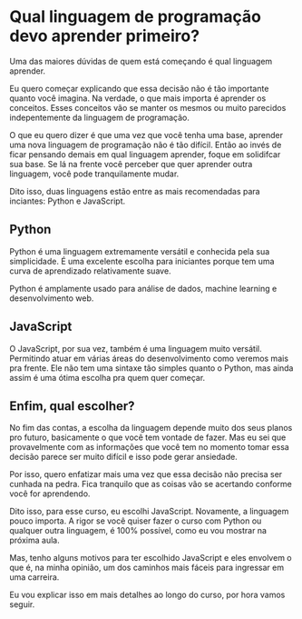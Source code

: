 # Qual linguagem de programação devo aprender primeiro?

Uma das maiores dúvidas de quem está começando é qual linguagem aprender.

Eu quero começar explicando que essa decisão não é tão importante quanto você imagina. Na verdade, o que mais importa é aprender os conceitos. Esses conceitos vão se manter os mesmos ou muito parecidos indepentemente da linguagem de programação.

O que eu quero dizer é que uma vez que você tenha uma base, aprender uma nova linguagem de programação não é tão difícil. Então ao invés de ficar pensando demais em qual linguagem aprender, foque em solidifcar sua base. Se lá na frente você perceber que quer aprender outra linguagem, você pode tranquilamente mudar.

Dito isso, duas linguagens estão entre as mais recomendadas para inciantes: Python e JavaScript.

## Python

Python é uma linguagem extremamente versátil e conhecida pela sua simplicidade. É uma excelente escolha para iniciantes porque tem uma curva de aprendizado relativamente suave.

Python é amplamente usado para análise de dados, machine learning e desenvolvimento web.

## JavaScript

O JavaScript, por sua vez, também é uma linguagem muito versátil. Permitindo atuar em várias áreas do desenvolvimento como veremos mais pra frente. Ele não tem uma sintaxe tão simples quanto o Python, mas ainda assim é uma ótima escolha pra quem quer começar.

## Enfim, qual escolher?

No fim das contas, a escolha da linguagem depende muito dos seus planos pro futuro, basicamente o que você tem vontade de fazer. Mas eu sei que provavelmente com as informações que você tem no momento tomar essa decisão parece ser muito difícil e isso pode gerar ansiedade.

Por isso, quero enfatizar mais uma vez que essa decisão não precisa ser cunhada na pedra. Fica tranquilo que as coisas vão se acertando conforme você for aprendendo.

Dito isso, para esse curso, eu escolhi JavaScript. Novamente, a linguagem pouco importa. A rigor se você quiser fazer o curso com Python ou qualquer outra linguagem, é 100% possível, como eu vou mostrar na próxima aula. 

Mas, tenho alguns motivos para ter escolhido JavaScript e eles envolvem o que é, na minha opinião, um dos caminhos mais fáceis para ingressar em uma carreira. 

Eu vou explicar isso em mais detalhes ao longo do curso, por hora vamos seguir.
